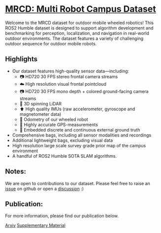 # [MRCD: Multi Robot Campus Dataset](https://sm20598.github.io)

Welcome to the MRCD dataset for outdoor mobile wheeled robotics! This ROS2 Humble dataset is designed to support algorithm development and benchmarking for perception, localization, and navigation in real-world outdoor environments. The dataset features a variety of challenging outdoor sequence for outdoor mobile robots.

## Highlights
* Our dataset features high-quality sensor data—including:
  + 📷 HD720 30 FPS stereo frontal camera streams
  + ☁️ High resolution visual frontal pointcloud
  + 📷 HD720 30 FPS mono depth + colored ground-facing camera streams 
  + 📏 3D spinning LiDAR
  + ⬆️ High quality IMUs (raw accelerometer, gyroscope and magnetometer data) 
  + 🛞 Odometry of our wheeled robot
  + 📍 Highly accurate GPS-measurements
  + 👣 Embedded discrete and continuous external ground truth
* Comprehensive bags, including all sensor modalities and recordings
* Additional lightweight bags, excluding visual data
* High resolution large scale survey grade prior map of the campus environment
* A handful of ROS2 Humble SOTA SLAM algorithms.

## Notes:
We are open to contributions to our dataset. Please feel free to raise an [issue](https://github.com/SM20598/MRCD/issues) on github or open a [discussion](https://github.com/SM20598/MRCD/discussions) :)

## Publication:
For more information, please find our publication below.

[Arxiv](https://arxiv.org/)
[Supplementary Material](https://arxiv.org/)
